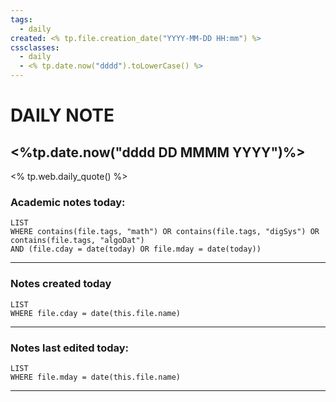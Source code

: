 ```yaml
---
tags:
  - daily
created: <% tp.file.creation_date("YYYY-MM-DD HH:mm") %>
cssclasses:
  - daily 
  - <% tp.date.now("dddd").toLowerCase() %>
---
```


# DAILY NOTE
## <%tp.date.now("dddd DD MMMM YYYY")%>

<% tp.web.daily_quote() %>




### Academic notes today:
```dataview
LIST
WHERE contains(file.tags, "math") OR contains(file.tags, "digSys") OR contains(file.tags, "algoDat")
AND (file.cday = date(today) OR file.mday = date(today))
```
---

### Notes created today
```dataview
LIST  
WHERE file.cday = date(this.file.name)
```

---

### Notes last edited today:
```dataview
LIST  
WHERE file.mday = date(this.file.name)
```
---
